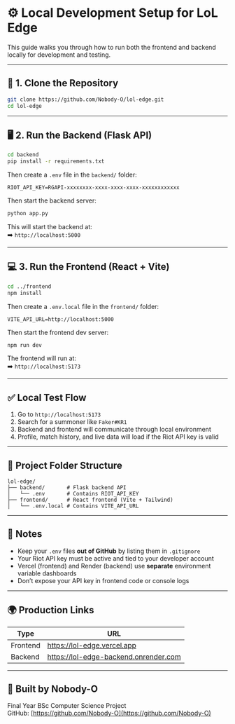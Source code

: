 # ⚙️ Local Development Setup for LoL Edge

This guide walks you through how to run both the frontend and backend locally for development and testing.

---

## 🧩 1. Clone the Repository

```bash
git clone https://github.com/Nobody-O/lol-edge.git
cd lol-edge
```

---

## 🖥️ 2. Run the Backend (Flask API)

```bash
cd backend
pip install -r requirements.txt
```

Then create a `.env` file in the `backend/` folder:

```
RIOT_API_KEY=RGAPI-xxxxxxxx-xxxx-xxxx-xxxx-xxxxxxxxxxxx
```

Then start the backend server:

```bash
python app.py
```

This will start the backend at:  
➡️ `http://localhost:5000`

---

## 💻 3. Run the Frontend (React + Vite)

```bash
cd ../frontend
npm install
```

Then create a `.env.local` file in the `frontend/` folder:

```
VITE_API_URL=http://localhost:5000
```

Then start the frontend dev server:

```bash
npm run dev
```

The frontend will run at:  
➡️ `http://localhost:5173`

---

## ✅ Local Test Flow

1. Go to `http://localhost:5173`
2. Search for a summoner like `Faker#KR1`
3. Backend and frontend will communicate through local environment
4. Profile, match history, and live data will load if the Riot API key is valid

---

## 📁 Project Folder Structure

```
lol-edge/
├── backend/       # Flask backend API
│   └── .env       # Contains RIOT_API_KEY
├── frontend/      # React frontend (Vite + Tailwind)
│   └── .env.local # Contains VITE_API_URL
```

---

## 🔐 Notes

- Keep your `.env` files **out of GitHub** by listing them in `.gitignore`
- Your Riot API key must be active and tied to your developer account
- Vercel (frontend) and Render (backend) use **separate** environment variable dashboards
- Don’t expose your API key in frontend code or console logs

---

## 🌍 Production Links

| Type      | URL                                           |
|-----------|-----------------------------------------------|
| Frontend  | https://lol-edge.vercel.app                   |
| Backend   | https://lol-edge-backend.onrender.com         |

---

## 🎯 Built by Nobody-O

Final Year BSc Computer Science Project  
GitHub: [https://github.com/Nobody-O](https://github.com/Nobody-O)
